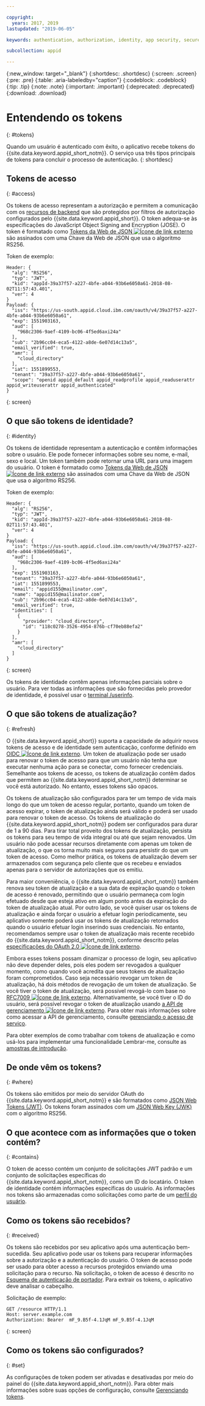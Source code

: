 ```yaml
---

copyright:
  years: 2017, 2019
lastupdated: "2019-06-05"

keywords: authentication, authorization, identity, app security, secure, access, tokens

subcollection: appid

---
```


{:new_window: target="_blank"}
{:shortdesc: .shortdesc}
{:screen: .screen}
{:pre: .pre}
{:table: .aria-labeledby="caption"}
{:codeblock: .codeblock}
{:tip: .tip}
{:note: .note}
{:important: .important}
{:deprecated: .deprecated}
{:download: .download}



# Entendendo os tokens
{: #tokens}

Quando um usuário é autenticado com êxito, o aplicativo recebe tokens do {{site.data.keyword.appid_short_notm}}. O serviço usa três tipos principais de tokens para concluir o processo de autenticação.
{: shortdesc}


## Tokens de acesso
{: #access}

Os tokens de acesso representam a autorização e permitem a comunicação com os [recursos de backend](/docs/services/appid?topic=appid-backend) que são protegidos por filtros de autorização configurados pelo {{site.data.keyword.appid_short}}. O token adequa-se às especificações do JavaScript Object Signing and Encryption (JOSE). O token é formatado como <a href="https://jwt.io/introduction/" target="blank">Tokens da Web de JSON <img src="../../icons/launch-glyph.svg" alt="Ícone de link externo"></a> são assinados com uma Chave da Web de JSON que usa o algoritmo RS256.

Token de exemplo:
  ```
  Header: {
    "alg": "RS256",
    "typ": "JWT",
    "kid": "appId-39a37f57-a227-4bfe-a044-93b6e6050a61-2018-08-02T11:57:43.401",
    "ver": 4
  }
  Payload: {
    "iss": "https://us-south.appid.cloud.ibm.com/oauth/v4/39a37f57-a227-4bfe-a044-93b6e6050a61",
    "exp": 1551903163,
    "aud": [
      "968c2306-9aef-4109-bc06-4f5ed6axi24a"
    ],
    "sub": "2b96cc04-eca5-4122-a8de-6e07d14c13a5",
    "email_verified": true,
    "amr": [
      "cloud_directory"
    ],
    "iat": 1551899553,
    "tenant": "39a37f57-a227-4bfe-a044-93b6e6050a61",
    "scope": "openid appid_default appid_readprofile appid_readuserattr appid_writeuserattr appid_authenticated"
  }
  ```
  {: screen}

## O que são tokens de identidade?
{: #identity}

Os tokens de identidade representam a autenticação e contêm informações sobre o usuário. Ele pode fornecer informações sobre seu nome, e-mail, sexo e local. Um token também pode retornar uma URL para uma imagem do usuário. O token é formatado como <a href="https://jwt.io/introduction/" target="blank">Tokens da Web de JSON <img src="../../icons/launch-glyph.svg" alt="Ícone de link externo"></a> são assinados com uma Chave da Web de JSON que usa o algoritmo RS256.

Token de exemplo:
  ```
  Header: {
    "alg": "RS256",
    "typ": "JWT",
    "kid": "appId-39a37f57-a227-4bfe-a044-93b6e6050a61-2018-08-02T11:57:43.401",
    "ver": 4
  }
  Payload: {
    "iss": "https://us-south.appid.cloud.ibm.com/oauth/v4/39a37f57-a227-4bfe-a044-93b6e6050a61",
    "aud": [
      "968c2306-9aef-4109-bc06-4f5ed6axi24a"
    ],
    "exp": 1551903163,
    "tenant": "39a37f57-a227-4bfe-a044-93b6e6050a61",
    "iat": 1551899553,
    "email": "appid155@mailinator.com",
    "name": "appid155@mailinator.com",
    "sub": "2b96cc04-eca5-4122-a8de-6e07d14c13a5",
    "email_verified": true,
    "identities": [
      {
        "provider": "cloud_directory",
        "id": "118c0278-3526-4954-876b-cf70eb88efa2"
      }
    ],
    "amr": [
      "cloud_directory"
    ]
  }
  ```
  {: screen}


Os tokens de identidade contêm apenas informações parciais sobre o usuário. Para ver todas as informações que são fornecidas pelo provedor de identidade, é possível usar o [terminal /userinfo](/docs/services/appid?topic=appid-profiles#profile-predefined-api).

## O que são tokens de atualização?
{: #refresh}

O {{site.data.keyword.appid_short}} suporta a capacidade de adquirir novos tokens de acesso e de identidade sem autenticação, conforme definido em <a href="https://openid.net/specs/openid-connect-core-1_0.html#RefreshTokens" target="_blank">OIDC <img src="../../icons/launch-glyph.svg" alt="Ícone de link externo"></a>. Um token de atualização pode ser usado para renovar o token de acesso para que um usuário não tenha que executar nenhuma ação para se conectar, como fornecer credenciais. Semelhante
aos tokens de acesso, os tokens de atualização contêm dados que permitem ao
{{site.data.keyword.appid_short_notm}} determinar se você está autorizado. No entanto, esses tokens são opacos.

Os tokens de atualização são configurados para ter um tempo de vida mais longo do que um token de acesso regular,
portanto, quando um token de acesso expirar, o token de atualização ainda será válido e poderá ser usado para renovar o token de acesso. Os tokens de atualização do {{site.data.keyword.appid_short_notm}} podem ser configurados para durar de 1 a 90 dias. Para
tirar total proveito dos tokens de atualização, persista os tokens para seu tempo de vida integral ou até que
sejam renovados. Um usuário não pode acessar recursos diretamente com apenas um token de atualização, o que os torna muito mais seguros para persistir do que um token de acesso. Como
melhor prática, os tokens de atualização devem ser armazenados com segurança pelo cliente que os recebeu e enviados
apenas para o servidor de autorizações que os emitiu.

Para maior conveniência, o {{site.data.keyword.appid_short_notm}} também renova seu token de atualização
e a sua data de expiração quando o token de acesso é renovado, permitindo que o usuário permaneça com login efetuado
desde que esteja ativo em algum ponto antes da expiração do token de atualização atual. Por outro lado, se você
quiser usar os tokens de atualização e ainda forçar o usuário a efetuar login periodicamente, seu aplicativo somente
poderá usar os tokens de atualização retornados quando o usuário efetuar login inserindo suas credenciais. No entanto, recomendamos sempre usar o token de atualização mais recente recebido do {{site.data.keyword.appid_short_notm}}, conforme descrito pelas <a href="https://tools.ietf.org/html/rfc6749#page-47" target="_blank">especificações do OAuth 2.0 <img src="../../icons/launch-glyph.svg" alt="Ícone de link externo"></a>.


Embora esses tokens possam dinamizar o processo de login, seu aplicativo não deve depender deles, pois eles podem ser revogados a qualquer momento, como quando você acredita que seus tokens de atualização foram comprometidos. Caso seja necessário revogar um token de atualização, há dois métodos de revogação de um token de atualização. Se
você tiver o token de atualização, será possível revogá-lo com base no <a href="https://tools.ietf.org/html/rfc7009#section-2" target="_blank">RFC7009 <img src="../../icons/launch-glyph.svg" alt="Ícone de link externo"></a>. Alternativamente, se você tiver o ID do usuário, será possível revogar o token de atualização usando <a href="https://us-south.appid.cloud.ibm.com/swagger-ui/#/" target="_blank">a API de gerenciamento <img src="../../icons/launch-glyph.svg" alt="Ícone de link externo"></a>. Para
obter mais informações sobre como acessar a API de gerenciamento, consulte
[gerenciando o acesso de serviço](/docs/services/appid?topic=appid-service-access-management#service-access-management).

Para obter exemplos de como trabalhar com tokens de atualização e como usá-los para implementar uma funcionalidade Lembrar-me, consulte as [amostras de introdução](/docs/services/appid?topic=appid-getting-started#getting-started).


## De onde vêm os tokens?
{: #where}

Os tokens são emitidos por meio do servidor OAuth do {{site.data.keyword.appid_short_notm}} e são formatados como [JSON Web Tokens (JWT)](https://jwt.io/introduction/). Os tokens foram assinados com um [JSON Web Key (JWK)](https://tools.ietf.org/html/rfc7517) com o algoritmo RS256.

## O que acontece com as informações que o token contém?
{: #contains}

O token de acesso contém um conjunto de solicitações JWT padrão e um conjunto de solicitações específicas do {{site.data.keyword.appid_short_notm}}, como um ID do locatário. O token de identidade contém informações específicas do usuário. As informações nos tokens são armazenadas como solicitações como parte de um [perfil do usuário](/docs/services/appid?topic=appid-profiles).

## Como os tokens são recebidos?
{: #received}

Os tokens são recebidos por seu aplicativo após uma autenticação bem-sucedida. Seu aplicativo pode usar os tokens para
recuperar informações sobre a autorização e a autenticação do usuário. O token de acesso pode ser usado para obter acesso a recursos protegidos enviando uma solicitação para o recurso. Na solicitação, o token de acesso é descrito no [Esquema de autenticação de portador](https://tools.ietf.org/html/rfc6750#page-5). Para extrair os tokens, o aplicativo deve analisar o cabeçalho.

Solicitação de exemplo:

  ```
  GET /resource HTTP/1.1
  Host: server.example.com
  Authorization: Bearer  mF_9.B5f-4.1JqM mF_9.B5f-4.1JqM
  ```
  {: screen}

## Como os tokens são configurados?
{: #set}

As configurações de token podem ser ativadas e desativadas por meio do painel do {{site.data.keyword.appid_short_notm}}. Para obter mais informações sobre suas opções de configuração, consulte [Gerenciando tokens](/docs/services/appid?topic=appid-managing-idp#managing-idp).
